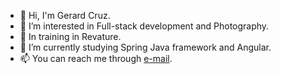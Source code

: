 - 👋 Hi, I'm Gerard Cruz.
- 👀 I’m interested in Full-stack development and Photography.
- 💼 In training in Revature.
- 🌱 I’m currently studying Spring Java framework and Angular.
- 📫 You can reach me through [e-mail](mailto:gerard984@revature.net).

<!---
cruzgsworks/cruzgsworks is a ✨ special ✨ repository because its `README.md` (this file) appears on your GitHub profile.
You can click the Preview link to take a look at your changes.
--->
